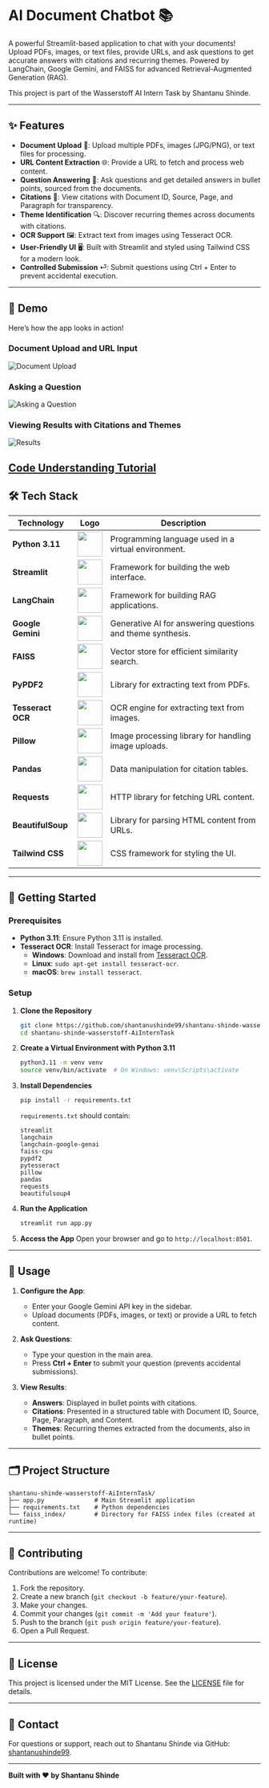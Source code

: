 # AI Document Chatbot 📚

A powerful Streamlit-based application to chat with your documents! Upload PDFs, images, or text files, provide URLs, and ask questions to get accurate answers with citations and recurring themes. Powered by LangChain, Google Gemini, and FAISS for advanced Retrieval-Augmented Generation (RAG).

This project is part of the Wasserstoff AI Intern Task by Shantanu Shinde.

---

## ✨ Features

- **Document Upload** 📄: Upload multiple PDFs, images (JPG/PNG), or text files for processing.
- **URL Content Extraction** 🌐: Provide a URL to fetch and process web content.
- **Question Answering** 💬: Ask questions and get detailed answers in bullet points, sourced from the documents.
- **Citations** 📑: View citations with Document ID, Source, Page, and Paragraph for transparency.
- **Theme Identification** 🔍: Discover recurring themes across documents with citations.
- **OCR Support** 🖼️: Extract text from images using Tesseract OCR.
- **User-Friendly UI** 🖥️: Built with Streamlit and styled using Tailwind CSS for a modern look.
- **Controlled Submission** ⏎: Submit questions using Ctrl + Enter to prevent accidental execution.

---

## 📸 Demo

Here’s how the app looks in action! 

### Document Upload and URL Input
![Document Upload](images/Screenshot(134).png)

### Asking a Question
![Asking a Question](images/Screenshot(132).png)

### Viewing Results with Citations and Themes
![Results](images/Screenshot(133).png)

[Code Understanding Tutorial](https://code2tutorial.com/tutorial/a74e1df2-c683-4e3b-8b92-fc2de3121273/index.md)
---

## 🛠️ Tech Stack

| Technology            | Logo                                                                 | Description                                      |
|-----------------------|----------------------------------------------------------------------|--------------------------------------------------|
| **Python 3.11**       | <img src="https://www.python.org/static/community_logos/python-logo.png" width="50"> | Programming language used in a virtual environment. |
| **Streamlit**         | <img src="https://streamlit.io/images/brand/streamlit-logo-primary-colormark-darktext.png" width="50"> | Framework for building the web interface. |
| **LangChain**         | <img src="https://avatars.githubusercontent.com/u/108318121" width="50"> | Framework for building RAG applications. |
| **Google Gemini**     | <img src="https://storage.googleapis.com/gweb-uniblog-publish-prod/images/final_open_graph_1.width-1300.png" width="50"> | Generative AI for answering questions and theme synthesis. |
| **FAISS**             | <img src="https://360digitmg.com/uploads/blog/faiss-vector-database-coverpage.png" width="50"> | Vector store for efficient similarity search. |
| **PyPDF2**            | <img src="https://miro.medium.com/v2/resize:fit:612/1*4P3Uspl6qpWoaajQdtKYKw.png" width="50"> | Library for extracting text from PDFs. |
| **Tesseract OCR**     | <img src="https://cdn.hashnode.com/res/hashnode/image/upload/v1660124913170/yxa1mBPXi.jpeg" width="50"> | OCR engine for extracting text from images. |
| **Pillow**            | <img src="https://pillow.readthedocs.io/en/stable/_static/pillow-logo-dark-text.png" width="50"> | Image processing library for handling image uploads. |
| **Pandas**            | <img src="https://pandas.pydata.org/static/img/pandas_secondary.svg" width="50"> | Data manipulation for citation tables. |
| **Requests**          | <img src="https://requests.readthedocs.io/en/master/_static/requests-sidebar.png" width="50"> | HTTP library for fetching URL content. |
| **BeautifulSoup**     | <img src="https://www.crummy.com/software/BeautifulSoup/bs4/doc/_images/6.1.jpg" width="50"> | Library for parsing HTML content from URLs. |
| **Tailwind CSS**      | <img src="https://upload.wikimedia.org/wikipedia/commons/thumb/d/d5/Tailwind_CSS_Logo.svg/2560px-Tailwind_CSS_Logo.svg.png" width="50"> | CSS framework for styling the UI. |

---

## 🚀 Getting Started

### Prerequisites
- **Python 3.11**: Ensure Python 3.11 is installed.
- **Tesseract OCR**: Install Tesseract for image processing.
  - **Windows**: Download and install from [Tesseract OCR](https://github.com/UB-Mannheim/tesseract/wiki).
  - **Linux**: `sudo apt-get install tesseract-ocr`.
  - **macOS**: `brew install tesseract`.

### Setup

1. **Clone the Repository**
   ```bash
   git clone https://github.com/shantanushinde99/shantanu-shinde-wasserstoff-AiInternTask.git
   cd shantanu-shinde-wasserstoff-AiInternTask
   ```

2. **Create a Virtual Environment with Python 3.11**
   ```bash
   python3.11 -m venv venv
   source venv/bin/activate  # On Windows: venv\Scripts\activate
   ```

3. **Install Dependencies**
   ```bash
   pip install -r requirements.txt
   ```

   `requirements.txt` should contain:
   ```
   streamlit
   langchain
   langchain-google-genai
   faiss-cpu
   pypdf2
   pytesseract
   pillow
   pandas
   requests
   beautifulsoup4
   ```

4. **Run the Application**
   ```bash
   streamlit run app.py
   ```

5. **Access the App**
   Open your browser and go to `http://localhost:8501`.

---

## 📖 Usage

1. **Configure the App**:
   - Enter your Google Gemini API key in the sidebar.
   - Upload documents (PDFs, images, or text) or provide a URL to fetch content.

2. **Ask Questions**:
   - Type your question in the main area.
   - Press **Ctrl + Enter** to submit your question (prevents accidental submissions).

3. **View Results**:
   - **Answers**: Displayed in bullet points with citations.
   - **Citations**: Presented in a structured table with Document ID, Source, Page, Paragraph, and Content.
   - **Themes**: Recurring themes extracted from the documents, also in bullet points.

---

## 🗂️ Project Structure

```
shantanu-shinde-wasserstoff-AiInternTask/
├── app.py              # Main Streamlit application
├── requirements.txt    # Python dependencies
└── faiss_index/        # Directory for FAISS index files (created at runtime)

```

---

## 🤝 Contributing

Contributions are welcome! To contribute:

1. Fork the repository.
2. Create a new branch (`git checkout -b feature/your-feature`).
3. Make your changes.
4. Commit your changes (`git commit -m 'Add your feature'`).
5. Push to the branch (`git push origin feature/your-feature`).
6. Open a Pull Request.

---

## 📜 License

This project is licensed under the MIT License. See the [LICENSE](LICENSE) file for details.

---

## 📧 Contact

For questions or support, reach out to Shantanu Shinde via GitHub: [shantanushinde99](https://github.com/shantanushinde99).

---

**Built with ❤️ by Shantanu Shinde**
